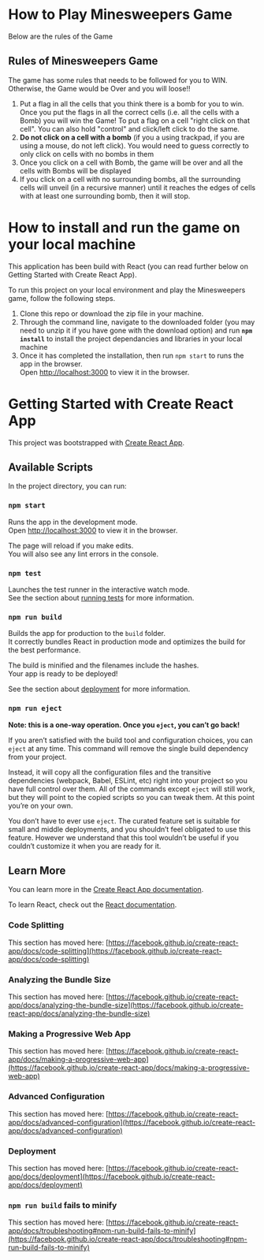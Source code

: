 # How to Play Minesweepers Game

Below are the rules of the Game

## Rules of Minesweepers Game

The game has some rules that needs to be followed for you to WIN. Otherwise, the Game would be Over and you will loose!!

1. Put a flag in all the cells that you think there is a bomb for you to win. Once you put the flags in all the correct cells (i.e. all the cells with a Bomb) you will win the Game! To put a flag on a cell "right click on that cell". You can also hold "control" and click/left click to do the same.
2. **Do not click on a cell with a bomb** (if you a using trackpad, if you are using a mouse, do not left click). You would need to guess correctly to only click on cells with no bombs in them
3. Once you click on a cell with Bomb, the game will be over and all the cells with Bombs will be displayed
4. If you click on a cell with no surrounding bombs, all the surrounding cells will unveil (in a recursive manner) until it reaches the edges of cells with at least one surrounding bomb, then it will stop.

# How to install and run the game on your local machine

This application has been build with React (you can read further below on Getting Started with Create React App).

To run this project on your local environment and play the Minesweepers game, follow the following steps.

1. Clone this repo or download the zip file in your machine.
2. Through the command line, navigate to the downloaded folder (you may need to unzip it if you have gone with the download option) and run **`npm install`** to install the project dependancies and libraries in your local machine
3. Once it has completed the installation, then run `npm start` to runs the app in the browser. \
   Open [http://localhost:3000](http://localhost:3000) to view it in the browser.

# Getting Started with Create React App

This project was bootstrapped with [Create React App](https://github.com/facebook/create-react-app).

## Available Scripts

In the project directory, you can run:

### `npm start`

Runs the app in the development mode.\
Open [http://localhost:3000](http://localhost:3000) to view it in the browser.

The page will reload if you make edits.\
You will also see any lint errors in the console.

### `npm test`

Launches the test runner in the interactive watch mode.\
See the section about [running tests](https://facebook.github.io/create-react-app/docs/running-tests) for more information.

### `npm run build`

Builds the app for production to the `build` folder.\
It correctly bundles React in production mode and optimizes the build for the best performance.

The build is minified and the filenames include the hashes.\
Your app is ready to be deployed!

See the section about [deployment](https://facebook.github.io/create-react-app/docs/deployment) for more information.

### `npm run eject`

**Note: this is a one-way operation. Once you `eject`, you can’t go back!**

If you aren’t satisfied with the build tool and configuration choices, you can `eject` at any time. This command will remove the single build dependency from your project.

Instead, it will copy all the configuration files and the transitive dependencies (webpack, Babel, ESLint, etc) right into your project so you have full control over them. All of the commands except `eject` will still work, but they will point to the copied scripts so you can tweak them. At this point you’re on your own.

You don’t have to ever use `eject`. The curated feature set is suitable for small and middle deployments, and you shouldn’t feel obligated to use this feature. However we understand that this tool wouldn’t be useful if you couldn’t customize it when you are ready for it.

## Learn More

You can learn more in the [Create React App documentation](https://facebook.github.io/create-react-app/docs/getting-started).

To learn React, check out the [React documentation](https://reactjs.org/).

### Code Splitting

This section has moved here: [https://facebook.github.io/create-react-app/docs/code-splitting](https://facebook.github.io/create-react-app/docs/code-splitting)

### Analyzing the Bundle Size

This section has moved here: [https://facebook.github.io/create-react-app/docs/analyzing-the-bundle-size](https://facebook.github.io/create-react-app/docs/analyzing-the-bundle-size)

### Making a Progressive Web App

This section has moved here: [https://facebook.github.io/create-react-app/docs/making-a-progressive-web-app](https://facebook.github.io/create-react-app/docs/making-a-progressive-web-app)

### Advanced Configuration

This section has moved here: [https://facebook.github.io/create-react-app/docs/advanced-configuration](https://facebook.github.io/create-react-app/docs/advanced-configuration)

### Deployment

This section has moved here: [https://facebook.github.io/create-react-app/docs/deployment](https://facebook.github.io/create-react-app/docs/deployment)

### `npm run build` fails to minify

This section has moved here: [https://facebook.github.io/create-react-app/docs/troubleshooting#npm-run-build-fails-to-minify](https://facebook.github.io/create-react-app/docs/troubleshooting#npm-run-build-fails-to-minify)
